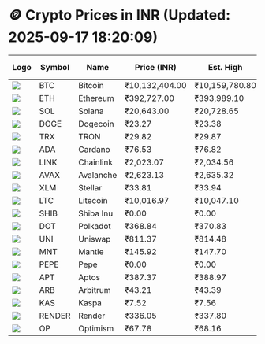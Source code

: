# 🪙 Crypto Prices in INR (Updated: 2025-09-17 18:20:09)

| Logo | Symbol | Name       | Price (INR) | Est. High | Est. Low | Gross Profit | Fees | Net Profit | ROI % |
|------|--------|------------|-------------|-----------|----------|---------------|------|-------------|--------|
| ![](https://coin-images.coingecko.com/coins/images/1/large/bitcoin.png?1696501400) | BTC    | Bitcoin    | ₹10,132,404.00 | ₹10,159,780.80 | ₹10,105,027.20 | ₹541.85 | ₹200.00 | ₹341.85 | 0.34% |
| ![](https://coin-images.coingecko.com/coins/images/279/large/ethereum.png?1696501628) | ETH    | Ethereum   | ₹392,727.00 | ₹393,989.10 | ₹391,464.90 | ₹644.81 | ₹200.00 | ₹444.81 | 0.44% |
| ![](https://coin-images.coingecko.com/coins/images/4128/large/solana.png?1718769756) | SOL    | Solana     | ₹20,643.00 | ₹20,728.65 | ₹20,557.35 | ₹833.28 | ₹200.00 | ₹633.28 | 0.63% |
| ![](https://coin-images.coingecko.com/coins/images/5/large/dogecoin.png?1696501409) | DOGE   | Dogecoin   | ₹23.27 | ₹23.38 | ₹23.16 | ₹932.56 | ₹200.00 | ₹732.56 | 0.73% |
| ![](https://coin-images.coingecko.com/coins/images/1094/large/tron-logo.png?1696502193) | TRX    | TRON       | ₹29.82 | ₹29.87 | ₹29.77 | ₹362.83 | ₹200.00 | ₹162.83 | 0.16% |
| ![](https://coin-images.coingecko.com/coins/images/975/large/cardano.png?1696502090) | ADA    | Cardano    | ₹76.53 | ₹76.82 | ₹76.24 | ₹763.39 | ₹200.00 | ₹563.39 | 0.56% |
| ![](https://coin-images.coingecko.com/coins/images/877/large/chainlink-new-logo.png?1696502009) | LINK   | Chainlink  | ₹2,023.07 | ₹2,034.56 | ₹2,011.58 | ₹1,142.24 | ₹200.00 | ₹942.24 | 0.94% |
| ![](https://coin-images.coingecko.com/coins/images/12559/large/Avalanche_Circle_RedWhite_Trans.png?1696512369) | AVAX   | Avalanche  | ₹2,623.13 | ₹2,635.32 | ₹2,610.94 | ₹933.69 | ₹200.00 | ₹733.69 | 0.73% |
| ![](https://coin-images.coingecko.com/coins/images/100/large/fmpFRHHQ_400x400.jpg?1735231350) | XLM    | Stellar    | ₹33.81 | ₹33.94 | ₹33.68 | ₹783.89 | ₹200.00 | ₹583.89 | 0.58% |
| ![](https://coin-images.coingecko.com/coins/images/2/large/litecoin.png?1696501400) | LTC    | Litecoin   | ₹10,016.97 | ₹10,047.10 | ₹9,986.84 | ₹603.43 | ₹200.00 | ₹403.43 | 0.40% |
| ![](https://coin-images.coingecko.com/coins/images/11939/large/shiba.png?1696511800) | SHIB   | Shiba Inu  | ₹0.00 | ₹0.00 | ₹0.00 | ₹804.52 | ₹200.00 | ₹604.52 | 0.60% |
| ![](https://coin-images.coingecko.com/coins/images/12171/large/polkadot.png?1696512008) | DOT    | Polkadot   | ₹368.84 | ₹370.83 | ₹366.85 | ₹1,083.54 | ₹200.00 | ₹883.54 | 0.88% |
| ![](https://coin-images.coingecko.com/coins/images/12504/large/uniswap-logo.png?1720676669) | UNI    | Uniswap    | ₹811.37 | ₹814.48 | ₹808.26 | ₹770.18 | ₹200.00 | ₹570.18 | 0.57% |
| ![](https://coin-images.coingecko.com/coins/images/30980/large/Mantle-Logo-mark.png?1739213200) | MNT    | Mantle     | ₹145.92 | ₹147.70 | ₹144.13 | ₹2,476.84 | ₹200.00 | ₹2,276.84 | 2.28% |
| ![](https://coin-images.coingecko.com/coins/images/29850/large/pepe-token.jpeg?1696528776) | PEPE   | Pepe       | ₹0.00 | ₹0.00 | ₹0.00 | ₹1,172.71 | ₹200.00 | ₹972.71 | 0.97% |
| ![](https://coin-images.coingecko.com/coins/images/26455/large/aptos_round.png?1696525528) | APT    | Aptos      | ₹387.37 | ₹388.97 | ₹385.77 | ₹828.21 | ₹200.00 | ₹628.21 | 0.63% |
| ![](https://coin-images.coingecko.com/coins/images/16547/large/arb.jpg?1721358242) | ARB    | Arbitrum   | ₹43.21 | ₹43.39 | ₹43.03 | ₹850.63 | ₹200.00 | ₹650.63 | 0.65% |
| ![](https://coin-images.coingecko.com/coins/images/25751/large/kaspa-icon-exchanges.png?1696524837) | KAS    | Kaspa      | ₹7.52 | ₹7.56 | ₹7.48 | ₹1,002.34 | ₹200.00 | ₹802.34 | 0.80% |
| ![](https://coin-images.coingecko.com/coins/images/11636/large/rndr.png?1696511529) | RENDER | Render     | ₹336.05 | ₹337.80 | ₹334.30 | ₹1,048.17 | ₹200.00 | ₹848.17 | 0.85% |
| ![](https://coin-images.coingecko.com/coins/images/25244/large/Optimism.png?1696524385) | OP     | Optimism   | ₹67.78 | ₹68.16 | ₹67.40 | ₹1,135.06 | ₹200.00 | ₹935.06 | 0.94% |
